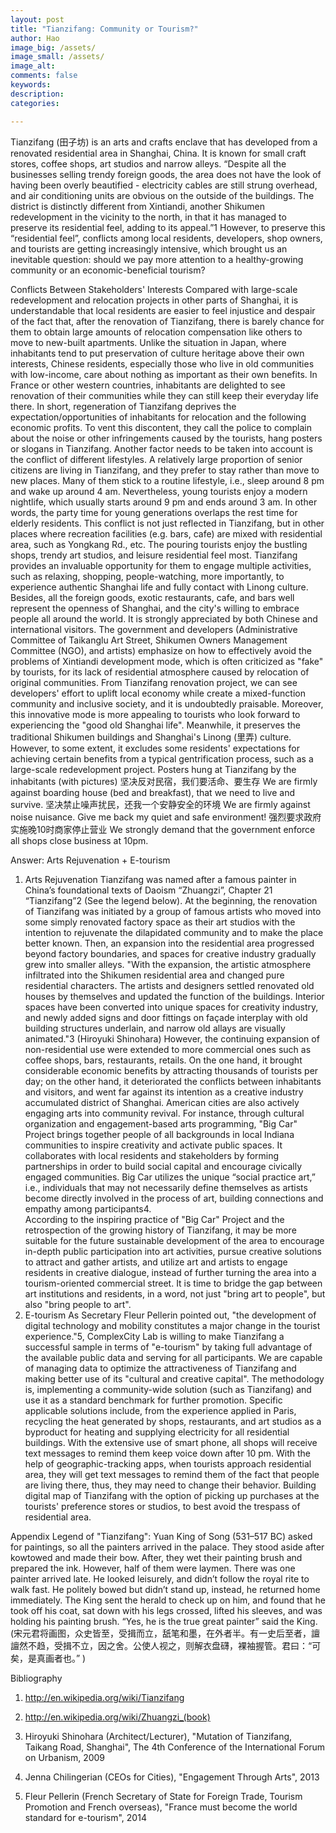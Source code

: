 ```yaml
---
layout: post
title: "Tianzifang: Community or Tourism?"
author: Hao
image_big: /assets/
image_small: /assets/
image_alt: 
comments: false
keywords:
description:
categories:

---
```

Tianzifang (田子坊) is an arts and crafts enclave that has developed from a renovated residential area in Shanghai, China. It is known for small craft stores, coffee shops, art studios and narrow alleys. “Despite all the businesses selling trendy foreign goods, the area does not have the look of having been overly beautified - electricity cables are still strung overhead, and air conditioning units are obvious on the outside of the buildings. The district is distinctly different from Xintiandi, another Shikumen redevelopment in the vicinity to the north, in that it has managed to preserve its residential feel, adding to its appeal.”1 However, to preserve this “residential feel”, conflicts among local residents, developers, shop owners, and tourists are getting increasingly intensive, which brought us an inevitable question: should we pay more attention to a healthy-growing community or an economic-beneficial tourism?

Conflicts Between Stakeholders' Interests
Compared with large-scale redevelopment and relocation projects in other parts of Shanghai, it is understandable that local residents are easier to feel injustice and despair of the fact that, after the renovation of Tianzifang, there is barely chance for them to obtain large amounts of relocation compensation like others to move to new-built apartments. Unlike the situation in Japan, where inhabitants tend to put preservation of culture heritage above their own interests, Chinese residents, especially those who live in old communities with low-income, care about nothing as important as their own benefits. In France or other western countries, inhabitants are delighted to see renovation of their communities while they can still keep their everyday life there. In short, regeneration of Tianzifang deprives the expectation/opportunities of inhabitants for relocation and the following economic profits. To vent this discontent, they call the police to complain about the noise or other infringements caused by the tourists, hang posters or slogans in Tianzifang.
Another factor needs to be taken into account is the conflict of different lifestyles. A relatively large proportion of senior citizens are living in Tianzifang, and they prefer to stay rather than move to new places. Many of them stick to a routine lifestyle, i.e., sleep around 8 pm and wake up around 4 am. Nevertheless, young tourists enjoy a modern nightlife, which usually starts around 9 pm and ends around 3 am. In other words, the party time for young generations overlaps the rest time for elderly residents. This conflict is not just reflected in Tianzifang, but in other places where recreation facilities (e.g. bars, cafe) are mixed with residential area, such as Yongkang Rd., etc.
The pouring tourists enjoy the bustling shops, trendy art studios, and leisure residential feel most. Tianzifang provides an invaluable opportunity for them to engage multiple activities, such as relaxing, shopping, people-watching, more importantly, to experience authentic Shanghai life and fully contact with Linong culture. Besides, all the foreign goods, exotic restaurants, cafe, and bars well represent the openness of Shanghai, and the city's willing to embrace people all around the world. It is strongly appreciated by both Chinese and international visitors.
The government and developers (Administrative Committee of Taikanglu Art Street, Shikumen Owners Management Committee (NGO), and artists) emphasize on how to effectively avoid the problems of Xintiandi development mode, which is often criticized as "fake" by tourists, for its lack of residential atmosphere caused by relocation of original communities. From Tianzifang renovation project, we can see developers' effort to uplift local economy while create a mixed-function community and inclusive society, and it is undoubtedly praisable. Moreover, this innovative mode is more appealing to tourists who look forward to experiencing the "good old Shanghai life". Meanwhile, it preserves the traditional Shikumen buildings and Shanghai's Linong (里弄) culture. However, to some extent, it excludes some residents' expectations for achieving certain benefits from a typical gentrification process, such as a large-scale redevelopment project.
Posters hung at Tianzifang by the inhabitants (with pictures)
坚决反对民宿，我们要活命、要生存 
We are firmly against boarding house (bed and breakfast), that we need to live and survive.
坚决禁止噪声扰民，还我一个安静安全的环境
We are firmly against noise nuisance. Give me back my quiet and safe environment!
强烈要求政府实施晚10时商家停止营业
We strongly demand that the government enforce all shops close business at 10pm.

Answer: Arts Rejuvenation + E-tourism
1. Arts Rejuvenation
Tianzifang was named after a famous painter in China’s foundational texts of Daoism “Zhuangzi”, Chapter 21 “Tianzifang”2 (See the legend below). At the beginning, the renovation of Tianzifang was initiated by a group of famous artists who moved into some simply renovated factory space as their art studios with the intention to rejuvenate the dilapidated community and to make the place better known. Then, an expansion into the residential area progressed beyond factory boundaries, and spaces for creative industry gradually grew into smaller alleys. "With the expansion, the artistic atmosphere infiltrated into the Shikumen residential area and changed pure residential characters. The artists and designers settled renovated old houses by themselves and updated the function of the buildings. Interior spaces have been converted into unique spaces for creativity industry, and newly added signs and door fittings on façade interplay with old building structures underlain, and narrow old allays are visually animated."3 (Hiroyuki Shinohara) However, the continuing expansion of non-residential use were extended to more commercial ones such as coffee shops, bars, restaurants, retails. On the one hand, it brought considerable economic benefits by attracting thousands of tourists per day; on the other hand, it deteriorated the conflicts between inhabitants and visitors, and went far against its intention as a creative industry accumulated district of Shanghai.
American cities are also actively engaging arts into community revival. For instance, through cultural organization and engagement-based arts programming, "Big Car" Project brings together people of all backgrounds in local Indiana communities to inspire creativity and activate public spaces. It collaborates with local residents and stakeholders by forming partnerships in order to build social capital and encourage civically engaged communities. Big Car utilizes the unique “social practice art,” i.e., individuals that may not necessarily define themselves as artists become directly involved in the process of art, building connections and empathy among participants4.  
According to the inspiring practice of "Big Car" Project and the retrospection of the growing history of Tianzifang, it may be more suitable for the future sustainable development of the area to encourage in-depth public participation into art activities, pursue creative solutions to attract and gather artists, and utilize art and artists to engage residents in creative dialogue, instead of further turning the area into a tourism-oriented commercial street. It is time to bridge the gap between art institutions and residents, in a word, not just "bring art to people", but also "bring people to art".
2. E-tourism
As Secretary Fleur Pellerin pointed out, "the development of digital technology and mobility constitutes a major change in the tourist experience."5, ComplexCity Lab is willing to make Tianzifang a successful sample in terms of "e-tourism" by taking full advantage of the available public data and serving for all participants. We are capable of managing data to optimize the attractiveness of Tianzifang and making better use of its "cultural and creative capital". The methodology is, implementing a community-wide solution (such as Tianzifang) and use it as a standard benchmark for further promotion.
Specific applicable solutions include, from the experience applied in Paris, recycling the heat generated by shops, restaurants, and art studios as a byproduct for heating and supplying electricity for all residential buildings. With the extensive use of smart phone, all shops will receive text messages to remind them keep voice down after 10 pm. With the help of geographic-tracking apps, when tourists approach residential area, they will get text messages to remind them of the fact that people are living there, thus, they may need to change their behavior. Building digital map of Tianzifang with the option of picking up purchases at the tourists' preference stores or studios, to best avoid the trespass of residential area.


Appendix
Legend of "Tianzifang": Yuan King of Song (531–517 BC) asked for paintings, so all the painters arrived in the palace. They stood aside after kowtowed and made their bow. After, they wet their painting brush and prepared the ink. However, half of them were laymen. There was one painter arrived late. He looked leisurely, and didn’t follow the royal rite to walk fast. He politely bowed but didn’t stand up, instead, he returned home immediately. The King sent the herald to check up on him, and found that he took off his coat, sat down with his legs crossed, lifted his sleeves, and was holding his painting brush. “Yes, he is the true great painter” said the King. (宋元君将画图，众史皆至，受揖而立，舐笔和墨，在外者半。有一史后至者，譠譠然不趋，受揖不立，因之舍。公使人视之，则解衣盘礴，裸袖握管。君曰：“可矣，是真画者也。” )


Bibliography
1. http://en.wikipedia.org/wiki/Tianzifang
2. http://en.wikipedia.org/wiki/Zhuangzi_(book)
3. Hiroyuki Shinohara (Architect/Lecturer), "Mutation of Tianzifang, Taikang Road, Shanghai", The 4th Conference of the International Forum on Urbanism, 2009

4. Jenna Chilingerian (CEOs for Cities), "Engagement Through Arts", 2013
5. Fleur Pellerin (French Secretary of State for Foreign Trade, Tourism Promotion and French overseas), "France must become the world standard for e-tourism", 2014
